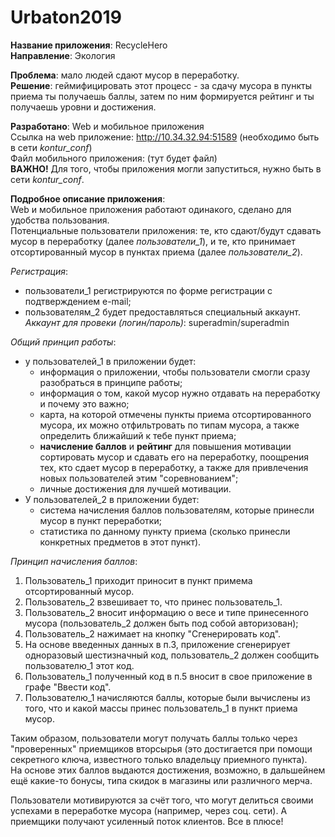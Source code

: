 # Urbaton2019

**Название приложения**: RecycleHero <br/>
**Направление**: Экология  <br/>

**Проблема**: мало людей сдают мусор в переработку. <br/>
**Решение**: геймифицировать этот процесс - за сдачу мусора в пункты приема ты получаешь баллы, затем по ним формируется рейтинг и ты получаешь уровни и достижения. <br/>

**Разработано**: Web и мобильное приложения <br/>
Ссылка на web приложение: http://10.34.32.94:51589 (необходимо быть в сети *kontur_conf*) <br/>
Файл мобильного приложения: (тут будет файл) <br/>
**ВАЖНО!** Для того, чтобы приложения могли запуститься, нужно быть в сети *kontur_сonf*. <br/>

**Подробное описание приложения**: <br/>
Web и мобильное приложения работают одинакого, сделано для удобства пользования. <br/>
Потенциальные пользователи приложения: те, кто сдают/будут сдавать мусор в переработку (далее *пользователи_1*), и те, кто принимает отсортированный мусор в пунктах приема (далее *пользователи_2*). <br/>

*Регистрация*: <br/>
  - пользователи_1 регистрируются по форме регистрации с подтверждением e-mail; <br/>
  - пользователям_2 будет предоставляться специальный аккаунт. *Аккаунт для провеки (логин/пароль)*: superadmin/superadmin <br/>

*Общий принцип работы*: <br/>
  - у пользователей_1 в приложении будет: <br/>
      - информация о приложении, чтобы пользователи смогли сразу разобраться в принципе работы; <br/>
      - информация о том, какой мусор нужно отдавать на переработку и почему это важно; <br/>
      - карта, на которой отмечены пункты приема отсортированного мусора, их можно отфильтровать по типам мусора, а также определить             ближайший к тебе пункт приема; <br/>
      - **начисление баллов** и **рейтинг** для повышения мотивации сортировать мусор и сдавать его на переработку, поощрения тех, кто           сдает мусор в переработку, а также для привлечения новых пользователей этим "соревнованием"; <br/>
      - личные достижения для лучшей мотивации.
  - У пользователей_2 в приложении будет: <br/>
      - система начисления баллов пользователям, которые принесли мусор в пункт переработки; <br/>
      - статистика по данному пункту приема (сколько принесли конкретных предметов в этот пункт). <br/>

*Принцип начисления баллов*:  <br/>
   1) Пользователь_1 приходит приносит в пункт примема отсортированный мусор. <br/> 
   2) Пользователь_2 взвешивает то, что принес пользователь_1. <br/>
   3) Пользователь_2 вносит информацию о весе и типе принесенного мусора (пользователь_2 должен быть под собой авторизован); <br/>
   4) Пользователь_2 нажимает на кнопку "Сгенерировать код". <br/>
   5) На основе введенных данных в п.3, приложение сгенерирует одноразовый шестизначный код, пользователь_2 должен сообщить пользователю_1 этот код. <br/>
   6) Пользователь_1 полученный код в п.5 вносит в свое приложение в графе "Ввести код". <br/>
   7) Пользователю_1 начисляются баллы, которые были вычислены из того, что и какой массы принес пользователь_1 в пункт приема мусор. <br/>

Таким образом, пользователи могут получать баллы только через "проверенных" приемщиков вторсырья (это достигается при помощи секретного ключа, известного только владельцу приемного пункта). <br/>
На основе этих баллов выдаются достижения, возможно, в дальшейнем ещё какие-то бонусы, типа скидок в магазины или различного мерча.

Пользователи мотивируются за счёт того, что могут делиться своими успехами в переработке мусора (например, через соц. сети). А приемщики получают усиленный поток клиентов. Все в плюсе!
